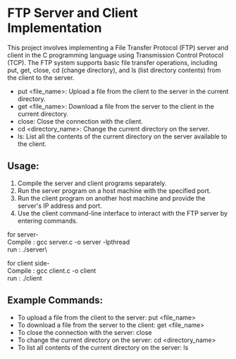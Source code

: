 # FTP Server and Client Implementation

This project involves implementing a File Transfer Protocol (FTP) server and client in the C programming language using Transmission Control Protocol (TCP). The FTP system supports basic file transfer operations, including put, get, close, cd (change directory), and ls (list directory contents) from the client to the server.

-  put <file_name>: Upload a file from the client to the server in the current directory.
-  get <file_name>: Download a file from the server to the client in the current directory.
-  close: Close the connection with the client.
-  cd <directory_name>: Change the current directory on the server.
-  ls: List all the contents of the current directory on the server available to the client.

## Usage:
1. Compile the server and client programs separately.
2. Run the server program on a host machine with the specified port.
3. Run the client program on another host machine and provide the server's IP address and port.
4. Use the client command-line interface to interact with the FTP server by entering commands.

for server-\
  Compile : gcc server.c -o server -lpthread\
  run : ./server\

for client side-\
  Compile : gcc client.c -o client\
  run : ./client <IP ADDRESS> <PORT>

## Example Commands:
- To upload a file from the client to the server: put <file_name>
- To download a file from the server to the client: get <file_name>
- To close the connection with the server: close
- To change the current directory on the server: cd <directory_name>
- To list all contents of the current directory on the server: ls
